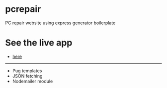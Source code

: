 # pcrepair
PC repair website using express generator boilerplate

# See the live app 
- [here](https://pcrepair-app.herokuapp.com/)
---
* Pug templates
* JSON fetching
* Nodemailer module
